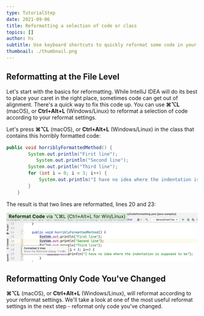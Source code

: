 ```yaml
---
type: TutorialStep
date: 2021-09-06
title: Reformatting a selection of code or class
topics: []
author: hs
subtitle: Use keyboard shortcuts to quickly reformat some code in your project
thumbnail: ./thumbnail.png
---
```


## Reformatting at the File Level

Let's start with the basics for reformatting. While IntelliJ IDEA will do its best to place your caret in the right place, sometimes code can get out of alignment. There's a quick way to fix this code up. You can use **⌘⌥L** (macOS), or **Ctrl+Alt+L** (Windows/Linux) to reformat a selection of code according to your reformat settings.

Let's press **⌘⌥L** (macOS), or **Ctrl+Alt+L** (Windows/Linux) in the class that contains this horribly formatted code:

```java
public void horriblyFormattedMethod() {
        System.out.println("First line");
           System.out.println("Second line");
        System.out.println("Third line");
        for (int i = 0; i < 3; i++) {
            System.out.println("I have no idea where the indentation is supposed to be");
        }
    }
```

The result is that two lines are reformatted, lines 20 and 23:

![Code reformatted correctly](reformat-code-in-class.png)

## Reformatting Only Code You've Changed

**⌘⌥L** (macOS), or **Ctrl+Alt+L** (Windows/Linux), will reformat according to your reformat settings. We'll take a look at one of the most useful reformat settings in the next step - reformat only code you've changed.
